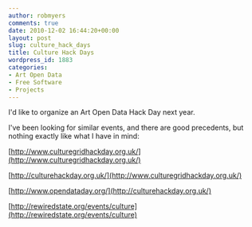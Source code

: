 ```yaml
---
author: robmyers
comments: true
date: 2010-12-02 16:44:20+00:00
layout: post
slug: culture_hack_days
title: Culture Hack Days
wordpress_id: 1883
categories:
- Art Open Data
- Free Software
- Projects
---
```


I'd like to organize an Art Open Data Hack Day next year.  
  
I've been looking for similar events, and there are good precedents, but nothing exactly like what I have in mind:  
  
[http://www.culturegridhackday.org.uk/](http://www.culturegridhackday.org.uk/)  
  
[http://culturehackday.org.uk/](http://www.culturegridhackday.org.uk/)  
  
[http://www.opendataday.org/](http://culturehackday.org.uk/)  
  
[http://rewiredstate.org/events/culture](http://rewiredstate.org/events/culture)  
  


